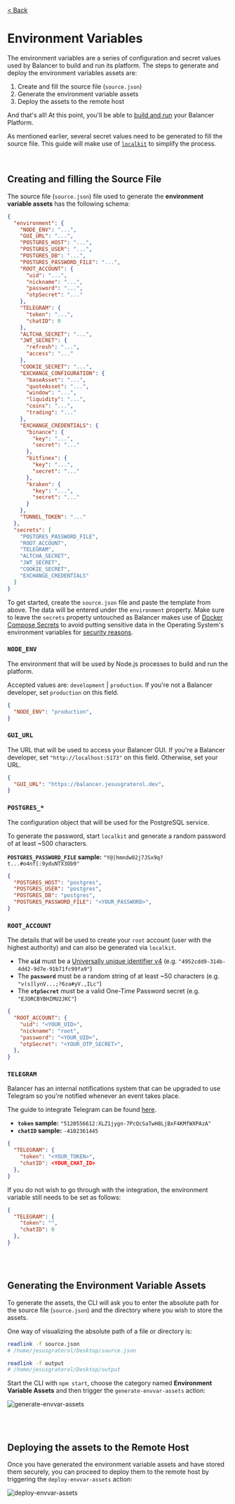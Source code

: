 [< Back](../../README.md#getting-started)

# Environment Variables

The environment variables are a series of configuration and secret values used by Balancer to build and run its platform. The steps to generate and deploy the environment variables assets are:

1. Create and fill the source file (`source.json`)
2. Generate the environment variable assets
3. Deploy the assets to the remote host

And that's all! At this point, you'll be able to [build and run](../build-run-balancer/index.md) your Balancer Platform.

As mentioned earlier, several secret values need to be generated to fill the source file. This guide will make use of [`localkit`](https://github.com/jesusgraterol/localkit) to simplify the process.


<br/>

## Creating and filling the Source File

The source file (`source.json`) file used to generate the **environment variable assets** has the following schema:

```json
{
  "environment": {
    "NODE_ENV": "...",
    "GUI_URL": "...",
    "POSTGRES_HOST": "...",
    "POSTGRES_USER": "...",
    "POSTGRES_DB": "...",
    "POSTGRES_PASSWORD_FILE": "...",
    "ROOT_ACCOUNT": {
      "uid": "...",
      "nickname": "...",
      "password": "...",
      "otpSecret": "..."
    },
    "TELEGRAM": {
      "token": "...",
      "chatID": 0
    },
    "ALTCHA_SECRET": "...",
    "JWT_SECRET": {
      "refresh": "...",
      "access": "..."
    },
    "COOKIE_SECRET": "...",
    "EXCHANGE_CONFIGURATION": {
      "baseAsset": "...",
      "quoteAsset": "...",
      "window": "...",
      "liquidity": "...",
      "coins": "...",
      "trading": "..."
    },
    "EXCHANGE_CREDENTIALS": {
      "binance": {
        "key": "...",
        "secret": "..."
      },
      "bitfinex": {
        "key": "...",
        "secret": "..."
      },
      "kraken": {
        "key": "...",
        "secret": "..."
      }
    },
    "TUNNEL_TOKEN": "..."
  },
  "secrets": [
    "POSTGRES_PASSWORD_FILE",
    "ROOT_ACCOUNT",
    "TELEGRAM",
    "ALTCHA_SECRET",
    "JWT_SECRET",
    "COOKIE_SECRET",
    "EXCHANGE_CREDENTIALS"
  ]
}
```

To get started, create the `source.json` file and paste the template from above. The data will be entered under the `environment` property. Make sure to leave the `secrets` property untouched as Balancer makes use of [Docker Compose Secrets](https://docs.docker.com/compose/use-secrets/) to avoid putting sensitive data in the Operating System's environment variables for [security reasons](https://blog.diogomonica.com//2017/03/27/why-you-shouldnt-use-env-variables-for-secret-data/).


### `NODE_ENV`

The environment that will be used by Node.js processes to build and run the platform.

Accepted values are: `development` | `production`. If you're not a Balancer developer, set `production` on this field.

```json
{
  "NODE_ENV": "production",
}
```

### `GUI_URL`

The URL that will be used to access your Balancer GUI. If you're a Balancer developer, set `"http://localhost:5173"` on this field. Otherwise, set your URL.

```json
{
  "GUI_URL": "https://balancer.jesusgraterol.dev",
}
```

### `POSTGRES_*`

The configuration object that will be used for the PostgreSQL service.

To generate the password, start `localkit` and generate a random password of at least ~500 characters. 

**`POSTGRES_PASSWORD_FILE` sample:** `"Y@|hmndw02j7JSx9q?t...#o4nf[:9yduNTX3Ob9"`

```json
{
  "POSTGRES_HOST": "postgres",
  "POSTGRES_USER": "postgres",
  "POSTGRES_DB": "postgres",
  "POSTGRES_PASSWORD_FILE": "<YOUR_PASSWORD>",
}
```

### `ROOT_ACCOUNT`

The details that will be used to create your `root` account (user with the highest authority) and can also be generated via `localkit`.

- The **`uid`** must be a [Universally unique identifier v4](https://en.wikipedia.org/wiki/Universally_unique_identifier) (e.g. `"4952cdd9-314b-4dd2-9d7e-91b71fc99fa9"`)
- The **`password`** must be a random string of at least ~50 characters (e.g. `"v(s]lynV...;?6za#yV.,ILc"`)
- The **`otpSecret`** must be a valid One-Time Password secret (e.g. `"EJORCBYBHIMU2JKC"`)

```json
{
  "ROOT_ACCOUNT": {
    "uid": "<YOUR_UID>",
    "nickname": "root",
    "password": "<YOUR_UID>",
    "otpSecret": "<YOUR_OTP_SECRET>",
  },
}
```

### `TELEGRAM`

Balancer has an internal notifications system that can be upgraded to use Telegram so you're notified whenever an event takes place.

The guide to integrate Telegram can be found [here](../telegram/index.md). 

- **`token` sample:** `"5120556612:XLZ1jygn-7PcQcSaTwH8LjBxF4KMfWXPAzA"`
- **`chatID` sample:** `-4102361445`

```json
{
  "TELEGRAM": {
    "token": "<YOUR_TOKEN>",
    "chatID": <YOUR_CHAT_ID>
  },
}
```

If you do not wish to go through with the integration, the environment variable still needs to be set as follows:

```json
{
  "TELEGRAM": {
    "token": "",
    "chatID": 0
  },
}
```




<br/><br/>

## Generating the Environment Variable Assets

To generate the assets, the CLI will ask you to enter the absolute path for the source file (`source.json`) and the directory where you wish to store the assets.

One way of visualizing the absolute path of a file or directory is:

```bash
readlink -f source.json 
# /home/jesusgraterol/Desktop/source.json

readlink -f output
# /home/jesusgraterol/Desktop/output
```

Start the CLI with `npm start`, choose the category named **Environment Variable Assets** and then trigger the `generate-envvar-assets` action:

![generate-envvar-assets](../assets/generate-envvar-assets.png)


<br/><br/>

## Deploying the assets to the Remote Host

Once you have generated the environment variable assets and have stored them securely, you can proceed to deploy them to the remote host by triggering the `deploy-envvar-assets` action:

![deploy-envvar-assets](../assets/deploy-envvar-assets.png)